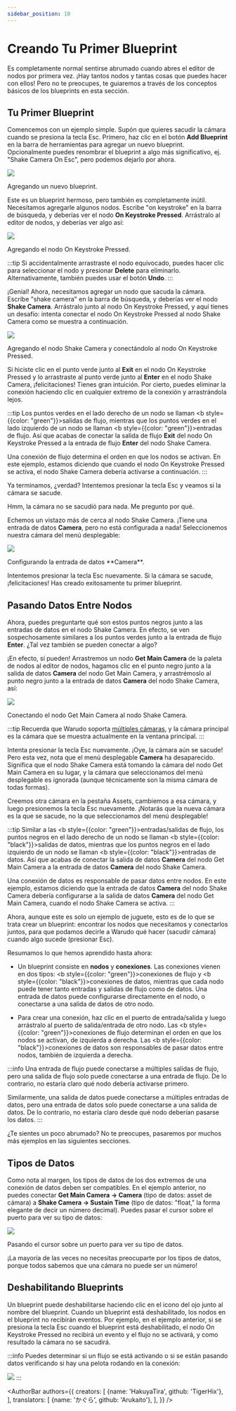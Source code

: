 ```yaml
---
sidebar_position: 10
---
```


# Creando Tu Primer Blueprint

Es completamente normal sentirse abrumado cuando abres el editor de nodos por primera vez. ¡Hay tantos nodos y tantas cosas que puedes hacer con ellos! Pero no te preocupes, te guiaremos a través de los conceptos básicos de los blueprints en esta sección.

## Tu Primer Blueprint

Comencemos con un ejemplo simple. Supón que quieres sacudir la cámara cuando se presiona la tecla Esc. Primero, haz clic en el botón **Add Blueprint** en la barra de herramientas para agregar un nuevo blueprint. Opcionalmente puedes renombrar el blueprint a algo más significativo, ej. "Shake Camera On Esc", pero podemos dejarlo por ahora.

![](/doc-img/en-understanding-blueprints-1.png)
<p class="img-desc">Agregando un nuevo blueprint.</p>

Este es un blueprint hermoso, pero también es completamente inútil. Necesitamos agregarle algunos nodos. Escribe "on keystroke" en la barra de búsqueda, y deberías ver el nodo **On Keystroke Pressed**. Arrástralo al editor de nodos, y deberías ver algo así:

![](/doc-img/en-understanding-blueprints-2.png)
<p class="img-desc">Agregando el nodo On Keystroke Pressed.</p>

:::tip
Si accidentalmente arrastraste el nodo equivocado, puedes hacer clic para seleccionar el nodo y presionar **Delete** para eliminarlo. Alternativamente, también puedes usar el botón **Undo**.
:::

¡Genial! Ahora, necesitamos agregar un nodo que sacuda la cámara. Escribe "shake camera" en la barra de búsqueda, y deberías ver el nodo **Shake Camera**. Arrástralo junto al nodo On Keystroke Pressed, y aquí tienes un desafío: intenta conectar el nodo On Keystroke Pressed al nodo Shake Camera como se muestra a continuación.

![](/doc-img/en-understanding-blueprints-3.png)
<p class="img-desc">Agregando el nodo Shake Camera y conectándolo al nodo On Keystroke Pressed.</p>

Si hiciste clic en el punto verde junto al **Exit** en el nodo On Keystroke Pressed y lo arrastraste al punto verde junto al **Enter** en el nodo Shake Camera, ¡felicitaciones! Tienes gran intuición. Por cierto, puedes eliminar la conexión haciendo clic en cualquier extremo de la conexión y arrastrándola lejos.

:::tip
Los puntos verdes en el lado derecho de un nodo se llaman <b style={{color: "green"}}>salidas de flujo</b>, mientras que los puntos verdes en el lado izquierdo de un nodo se llaman <b style={{color: "green"}}>entradas de flujo</b>. Así que acabas de conectar la salida de flujo **Exit** del nodo On Keystroke Pressed a la entrada de flujo **Enter** del nodo Shake Camera.

Una conexión de flujo determina el orden en que los nodos se activan. En este ejemplo, estamos diciendo que cuando el nodo On Keystroke Pressed se activa, el nodo Shake Camera debería activarse a continuación.
:::

Ya terminamos, ¿verdad? Intentemos presionar la tecla Esc y veamos si la cámara se sacude.

Hmm, la cámara no se sacudió para nada. Me pregunto por qué.

Echemos un vistazo más de cerca al nodo Shake Camera. ¡Tiene una entrada de datos **Camera**, pero no está configurada a nada! Seleccionemos nuestra cámara del menú desplegable:

![](/doc-img/en-understanding-blueprints-4.png)
<p class="img-desc">Configurando la entrada de datos **Camera**.</p>

Intentemos presionar la tecla Esc nuevamente. Si la cámara se sacude, ¡felicitaciones! Has creado exitosamente tu primer blueprint.

## Pasando Datos Entre Nodos

Ahora, puedes preguntarte qué son estos puntos negros junto a las entradas de datos en el nodo Shake Camera. En efecto, se ven sospechosamente similares a los puntos verdes junto a la entrada de flujo **Enter**. ¿Tal vez también se pueden conectar a algo?

¡En efecto, sí pueden! Arrastremos un nodo **Get Main Camera** de la paleta de nodos al editor de nodos, hagamos clic en el punto negro junto a la salida de datos **Camera** del nodo Get Main Camera, y arrastrémoslo al punto negro junto a la entrada de datos **Camera** del nodo Shake Camera, así:

![](/doc-img/en-understanding-blueprints-5.png)
<p class="img-desc">Conectando el nodo Get Main Camera al nodo Shake Camera.</p>

:::tip
Recuerda que Warudo soporta [múltiples cámaras](../assets/camera), y la cámara principal es la cámara que se muestra actualmente en la ventana principal.
:::

Intenta presionar la tecla Esc nuevamente. ¡Oye, la cámara aún se sacude! Pero esta vez, nota que el menú desplegable **Camera** ha desaparecido. Significa que el nodo Shake Camera está tomando la cámara del nodo Get Main Camera en su lugar, y la cámara que seleccionamos del menú desplegable es ignorada (aunque técnicamente son la misma cámara de todas formas).

Creemos otra cámara en la pestaña Assets, cambiemos a esa cámara, y luego presionemos la tecla Esc nuevamente. ¡Notarás que la nueva cámara es la que se sacude, no la que seleccionamos del menú desplegable!

:::tip
Similar a las <b style={{color: "green"}}>entradas/salidas de flujo</b>, los puntos negros en el lado derecho de un nodo se llaman <b style={{color: "black"}}>salidas de datos</b>, mientras que los puntos negros en el lado izquierdo de un nodo se llaman <b style={{color: "black"}}>entradas de datos</b>. Así que acabas de conectar la salida de datos **Camera** del nodo Get Main Camera a la entrada de datos **Camera** del nodo Shake Camera.

Una conexión de datos es responsable de pasar datos entre nodos. En este ejemplo, estamos diciendo que la entrada de datos **Camera** del nodo Shake Camera debería configurarse a la salida de datos **Camera** del nodo Get Main Camera, cuando el nodo Shake Camera se activa.
:::

Ahora, aunque este es solo un ejemplo de juguete, esto es de lo que se trata crear un blueprint: encontrar los nodos que necesitamos y conectarlos juntos, para que podamos decirle a Warudo qué hacer (sacudir cámara) cuando algo sucede (presionar Esc).

Resumamos lo que hemos aprendido hasta ahora:

* Un blueprint consiste en **nodos** y **conexiones**. Las conexiones vienen en dos tipos: <b style={{color: "green"}}>conexiones de flujo</b> y <b style={{color: "black"}}>conexiones de datos</b>, mientras que cada nodo puede tener tanto entradas y salidas de flujo como de datos. Una entrada de datos puede configurarse directamente en el nodo, o conectarse a una salida de datos de otro nodo.

* Para crear una conexión, haz clic en el puerto de entrada/salida y luego arrástralo al puerto de salida/entrada de otro nodo. Las <b style={{color: "green"}}>conexiones de flujo</b> determinan el orden en que los nodos se activan, de izquierda a derecha. Las <b style={{color: "black"}}>conexiones de datos</b> son responsables de pasar datos entre nodos, también de izquierda a derecha.

:::info
Una entrada de flujo puede conectarse a múltiples salidas de flujo, pero una salida de flujo solo puede conectarse a una entrada de flujo. De lo contrario, no estaría claro qué nodo debería activarse primero.

Similarmente, una salida de datos puede conectarse a múltiples entradas de datos, pero una entrada de datos solo puede conectarse a una salida de datos. De lo contrario, no estaría claro desde qué nodo deberían pasarse los datos.
:::

¿Te sientes un poco abrumado? No te preocupes, pasaremos por muchos más ejemplos en las siguientes secciones.

## Tipos de Datos

Como nota al margen, los tipos de datos de los dos extremos de una conexión de datos deben ser compatibles. En el ejemplo anterior, no puedes conectar **Get Main Camera → Camera** (tipo de datos: asset de cámara) a **Shake Camera → Sustain Time** (tipo de datos: "float," la forma elegante de decir un número decimal). Puedes pasar el cursor sobre el puerto para ver su tipo de datos:

![](/doc-img/en-blueprints-2.png)
<p class="img-desc">Pasando el cursor sobre un puerto para ver su tipo de datos.</p>

¡La mayoría de las veces no necesitas preocuparte por los tipos de datos, porque todos sabemos que una cámara no puede ser un número!

## Deshabilitando Blueprints

Un blueprint puede deshabilitarse haciendo clic en el icono del ojo junto al nombre del blueprint. Cuando un blueprint está deshabilitado, los nodos en el blueprint no recibirán eventos. Por ejemplo, en el ejemplo anterior, si se presiona la tecla Esc cuando el blueprint está deshabilitado, el nodo On Keystroke Pressed no recibirá un evento y el flujo no se activará, y como resultado la cámara no se sacudirá.

:::info
Puedes determinar si un flujo se está activando o si se están pasando datos verificando si hay una pelota rodando en la conexión:

![](/doc-img/en-blueprints-overview-5.webp)
:::

<AuthorBar authors={{
  creators: [
    {name: 'HakuyaTira', github: 'TigerHix'},
  ],
  translators: [
    {name: 'かぐら', github: 'Arukaito'},
  ],
}} />
